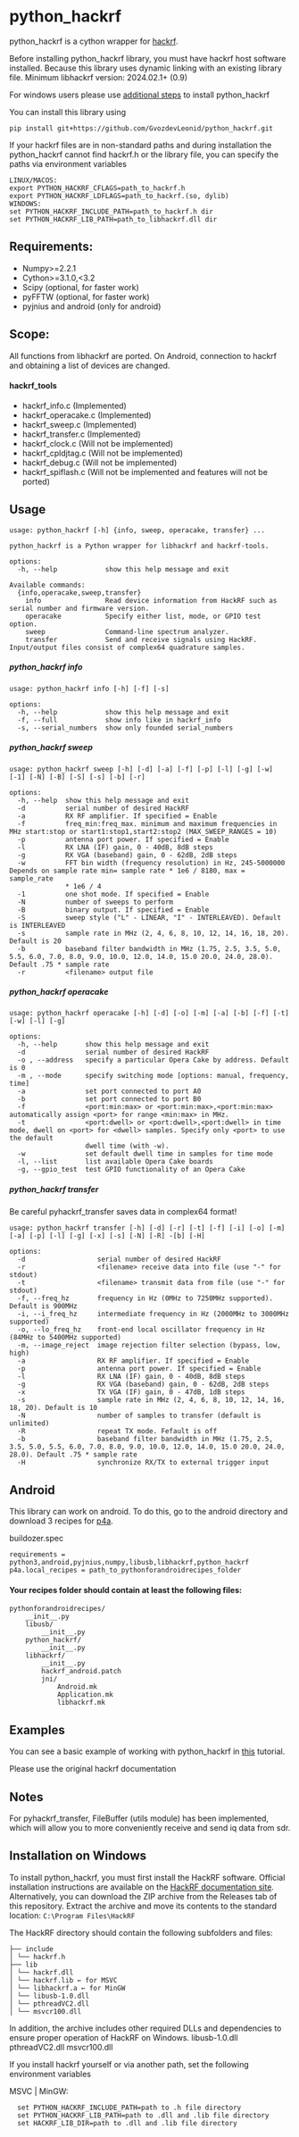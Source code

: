 # python_hackrf

python_hackrf is a cython wrapper for [hackrf](https://github.com/greatscottgadgets/hackrf).

Before installing python_hackrf library, you must have hackrf host software installed. Because this library uses dynamic linking with an existing library file. Minimum libhackrf version: 2024.02.1+ (0.9)

For windows users please use [additional steps](#installation-on-windows) to install python_hackrf

You can install this library using
```
pip install git+https://github.com/GvozdevLeonid/python_hackrf.git
```

If your hackrf files are in non-standard paths and during installation the python_hackrf cannot find hackrf.h or the library file, you can specify the paths via environment variables
```
LINUX/MACOS:
export PYTHON_HACKRF_CFLAGS=path_to_hackrf.h
export PYTHON_HACKRF_LDFLAGS=path_to_hackrf.(so, dylib)
WINDOWS:
set PYTHON_HACKRF_INCLUDE_PATH=path_to_hackrf.h dir
set PYTHON_HACKRF_LIB_PATH=path_to_libhackrf.dll dir
```

## Requirements:
* Numpy>=2.2.1
* Cython>=3.1.0,<3.2
* Scipy (optional, for faster work)
* pyFFTW (optional, for faster work)
* pyjnius and android (only for android)


## Scope:
All functions from libhackrf are ported. On Android, connection to hackrf and obtaining a list of devices are changed.

#### hackrf_tools
* hackrf_info.c (Implemented)
* hackrf_operacake.c (Implemented)
* hackrf_sweep.c (Implemented)
* hackrf_transfer.c (Implemented)
* hackrf_clock.c (Will not be implemented)
* hackrf_cpldjtag.c (Will not be implemented)
* hackrf_debug.c (Will not be implemented)
* hackrf_spiflash.c (Will not be implemented and features will not be ported)

## Usage
```
usage: python_hackrf [-h] {info, sweep, operacake, transfer} ...

python_hackrf is a Python wrapper for libhackrf and hackrf-tools.

options:
  -h, --help            show this help message and exit

Available commands:
  {info,operacake,sweep,transfer}
    info                Read device information from HackRF such as serial number and firmware version.
    operacake           Specify either list, mode, or GPIO test option.
    sweep               Command-line spectrum analyzer.
    transfer            Send and receive signals using HackRF. Input/output files consist of complex64 quadrature samples.
```
##### python_hackrf info
```
usage: python_hackrf info [-h] [-f] [-s]

options:
  -h, --help            show this help message and exit
  -f, --full            show info like in hackrf_info
  -s, --serial_numbers  show only founded serial_numbers
```
##### python_hackrf sweep
```
usage: python_hackrf sweep [-h] [-d] [-a] [-f] [-p] [-l] [-g] [-w] [-1] [-N] [-B] [-S] [-s] [-b] [-r]

options:
  -h, --help  show this help message and exit
  -d          serial number of desired HackRF
  -a          RX RF amplifier. If specified = Enable
  -f          freq_min:freq_max. minimum and maximum frequencies in MHz start:stop or start1:stop1,start2:stop2 (MAX_SWEEP_RANGES = 10)
  -p          antenna port power. If specified = Enable
  -l          RX LNA (IF) gain, 0 - 40dB, 8dB steps
  -g          RX VGA (baseband) gain, 0 - 62dB, 2dB steps
  -w          FFT bin width (frequency resolution) in Hz, 245-5000000 Depends on sample rate min= sample rate * 1e6 / 8180, max = sample_rate
              * 1e6 / 4
  -1          one shot mode. If specified = Enable
  -N          number of sweeps to perform
  -B          binary output. If specified = Enable
  -S          sweep style ("L" - LINEAR, "I" - INTERLEAVED). Default is INTERLEAVED
  -s          sample rate in MHz (2, 4, 6, 8, 10, 12, 14, 16, 18, 20). Default is 20
  -b          baseband filter bandwidth in MHz (1.75, 2.5, 3.5, 5.0, 5.5, 6.0, 7.0, 8.0, 9.0, 10.0, 12.0, 14.0, 15.0 20.0, 24.0, 28.0). Default .75 * sample rate
  -r          <filename> output file
```
##### python_hackrf operacake
```
usage: python_hackrf operacake [-h] [-d] [-o] [-m] [-a] [-b] [-f] [-t] [-w] [-l] [-g]

options:
  -h, --help       show this help message and exit
  -d               serial number of desired HackRF
  -o , --address   specify a particular Opera Cake by address. Default is 0
  -m , --mode      specify switching mode [options: manual, frequency, time]
  -a               set port connected to port A0
  -b               set port connected to port B0
  -f               <port:min:max> or <port:min:max>,<port:min:max> automatically assign <port> for range <min:max> in MHz.
  -t               <port:dwell> or <port:dwell>,<port:dwell> in time mode, dwell on <port> for <dwell> samples. Specify only <port> to use the default
                   dwell time (with -w).
  -w               set default dwell time in samples for time mode
  -l, --list       list available Opera Cake boards
  -g, --gpio_test  test GPIO functionality of an Opera Cake
```
##### python_hackrf transfer
Be careful pyhackrf_transfer saves data in complex64 format!
```
usage: python_hackrf transfer [-h] [-d] [-r] [-t] [-f] [-i] [-o] [-m] [-a] [-p] [-l] [-g] [-x] [-s] [-N] [-R] -[b] [-H]

options:
  -d                  serial number of desired HackRF
  -r                  <filename> receive data into file (use "-" for stdout)
  -t                  <filename> transmit data from file (use "-" for stdout)
  -f, --freq_hz       frequency in Hz (0MHz to 7250MHz supported). Default is 900MHz
  -i, --i_freq_hz     intermediate frequency in Hz (2000MHz to 3000MHz supported)
  -o, --lo_freq_hz    front-end local oscillator frequency in Hz (84MHz to 5400MHz supported)
  -m, --image_reject  image rejection filter selection (bypass, low, high)
  -a                  RX RF amplifier. If specified = Enable
  -p                  antenna port power. If specified = Enable
  -l                  RX LNA (IF) gain, 0 - 40dB, 8dB steps
  -g                  RX VGA (baseband) gain, 0 - 62dB, 2dB steps
  -x                  TX VGA (IF) gain, 0 - 47dB, 1dB steps
  -s                  sample rate in MHz (2, 4, 6, 8, 10, 12, 14, 16, 18, 20). Default is 10
  -N                  number of samples to transfer (default is unlimited)
  -R                  repeat TX mode. Fefault is off
  -b                  baseband filter bandwidth in MHz (1.75, 2.5, 3.5, 5.0, 5.5, 6.0, 7.0, 8.0, 9.0, 10.0, 12.0, 14.0, 15.0 20.0, 24.0, 28.0). Default .75 * sample rate
  -H                  synchronize RX/TX to external trigger input
```
## Android
This library can work on android. To do this, go to the android directory and download 3 recipes for [p4a](https://github.com/kivy/python-for-android).

buildozer.spec
```
requirements = python3,android,pyjnius,numpy,libusb,libhackrf,python_hackrf
p4a.local_recipes = path_to_pythonforandroidrecipes_folder
```

#### Your recipes folder should contain at least the following files:
```
pythonforandroidrecipes/
    __init__.py
    libusb/
        __init__.py
    python_hackrf/
        __init__.py
    libhackrf/
        __init__.py
        hackrf_android.patch
        jni/
            Android.mk
            Application.mk
            libhackrf.mk
```


## Examples
You can see a basic example of working with python_hackrf in [this](https://pysdr.org/content/hackrf.html) tutorial.

Please use the original hackrf documentation


## Notes
For pyhackrf_transfer, FileBuffer (utils module) has been implemented, which will allow you to more conveniently receive and send iq data from sdr.


## Installation on Windows
To install python_hackrf, you must first install the HackRF software. Official installation instructions are available on the [HackRF documentation site](https://hackrf.readthedocs.io/en/latest/installing_hackrf_software.html).
Alternatively, you can download the ZIP archive from the Releases tab of this repository. Extract the archive and move its contents to the standard location: `C:\Program Files\HackRF`

The HackRF directory should contain the following subfolders and files:
```
├── include
│ └── hackrf.h
├── lib
│ └── hackrf.dll
│ └── hackrf.lib ← for MSVC
│ └── libhackrf.a ← for MinGW
│ └── libusb-1.0.dll
│ └── pthreadVC2.dll
│ └── msvcr100.dll
```


In addition, the archive includes other required DLLs and dependencies to ensure proper operation of HackRF on Windows.
libusb-1.0.dll
pthreadVC2.dll
msvcr100.dll

If you install hackrf yourself or via another path, set the following environment variables

MSVC | MinGW:
```
  set PYTHON_HACKRF_INCLUDE_PATH=path to .h file directory
  set PYTHON_HACKRF_LIB_PATH=path to .dll and .lib file directory
  set HACKRF_LIB_DIR=path to .dll and .lib file directory
```

